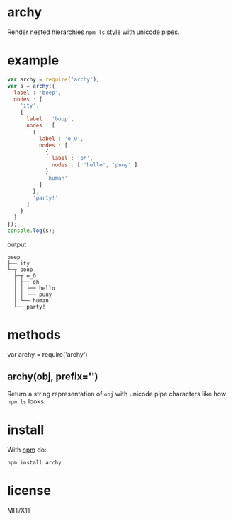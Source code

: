 archy
=====

Render nested hierarchies `npm ls` style with unicode pipes.

example
=======

``` js
var archy = require('archy');
var s = archy({
  label : 'beep',
  nodes : [
    'ity',
    {
      label : 'boop',
      nodes : [
        {
          label : 'o_O',
          nodes : [
            {
              label : 'oh',
              nodes : [ 'hello', 'puny' ]
            },
            'human'
          ]
        },
        'party!'
      ]
    }
  ]
});
console.log(s);
```

output

```
beep
├── ity
└─┬ boop
  ├─┬ o_O
  │ ├─┬ oh
  │ │ ├── hello
  │ │ └── puny
  │ └── human
  └── party!
```

methods
=======

var archy = require('archy')

archy(obj, prefix='')
---------------------

Return a string representation of `obj` with unicode pipe characters like how
`npm ls` looks.

install
=======

With [npm](http://npmjs.org) do:

```
npm install archy
```

license
=======

MIT/X11
